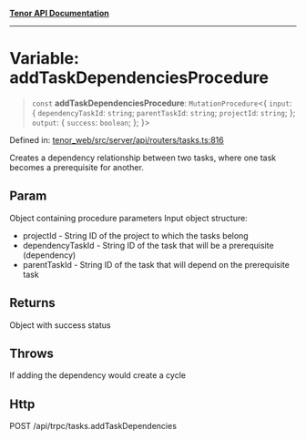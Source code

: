 [**Tenor API Documentation**](../../README.md)

***

# Variable: addTaskDependenciesProcedure

> `const` **addTaskDependenciesProcedure**: `MutationProcedure`\<\{ `input`: \{ `dependencyTaskId`: `string`; `parentTaskId`: `string`; `projectId`: `string`; \}; `output`: \{ `success`: `boolean`; \}; \}\>

Defined in: [tenor\_web/src/server/api/routers/tasks.ts:816](https://github.com/Apantli/Tenor/blob/293d0ddb2d5307c4150fcd161249995fd5278c7d/tenor_web/src/server/api/routers/tasks.ts#L816)

Creates a dependency relationship between two tasks, where one task becomes a prerequisite for another.

## Param

Object containing procedure parameters
Input object structure:
- projectId - String ID of the project to which the tasks belong
- dependencyTaskId - String ID of the task that will be a prerequisite (dependency)
- parentTaskId - String ID of the task that will depend on the prerequisite task

## Returns

Object with success status

## Throws

If adding the dependency would create a cycle

## Http

POST /api/trpc/tasks.addTaskDependencies
